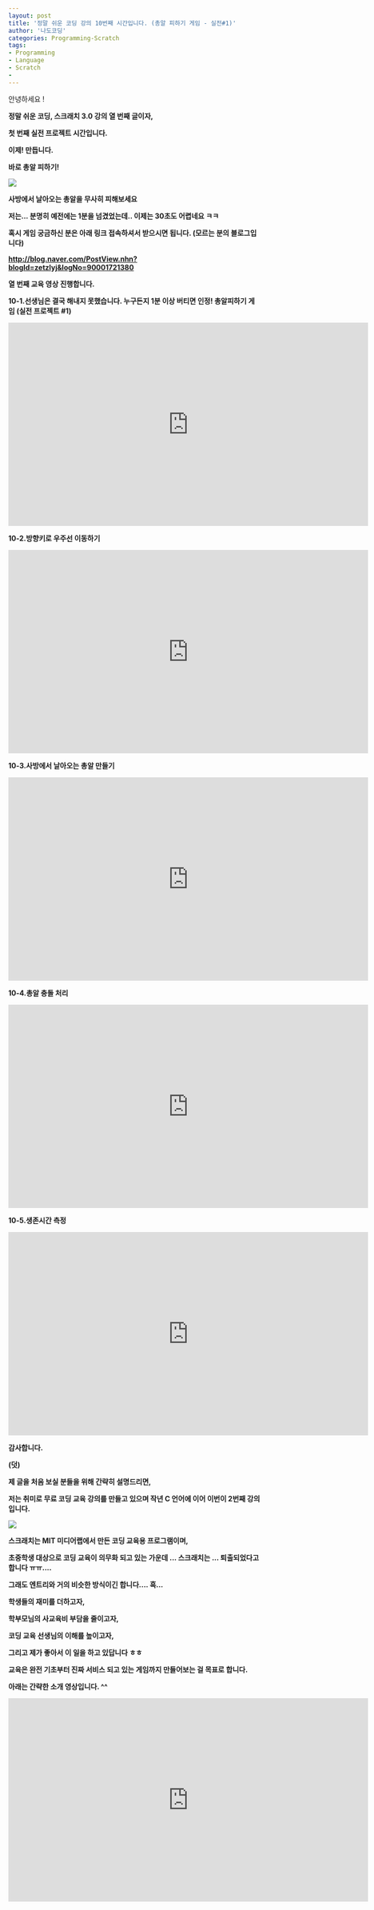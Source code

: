 ```yaml
---
layout: post
title: '정말 쉬운 코딩 강의 10번째 시간입니다. (총알 피하기 게임 - 실전#1)'
author: '나도코딩'
categories: Programming-Scratch
tags:
- Programming
- Language
- Scratch
-
---
```



<script> location.href='https://cafe.naver.com/develoid/856064' ; </script>

<p>안녕하세요 !</p><p><b></p><p>정말 쉬운 코딩, 스크래치 3.0 강의 열 번째 글이자,&nbsp;</p><p>첫 번째 실전 프로젝트 시간입니다.</p><p><b></p><p>이제! 만듭니다.</p><p><b></p><p>바로 총알 피하기!</p><p><img src="https://cafeptthumb-phinf.pstatic.net/MjAxOTAzMDVfMjgg/MDAxNTUxNzQwMzEwMDkz.jNgEaEe3-3vOySaJJAaMLvCy7gGjvVe4OMsRVZUMVRIg.bHNkF0s20TbGL53aObC9looah3M2tyMnNsXl6XDR5Wsg.GIF.nadocoding/NEW_GIF_1.gif?type=w740"><b></p><p>사방에서 날아오는 총알을 무사히 피해보세요</p><p><b></p><p>저는... 분명히 예전에는 1분을 넘겼었는데.. 이제는 30초도 어렵네요 ㅋㅋ</p><p><b></p><p>혹시 게임 궁금하신 분은 아래 링크 접속하셔서 받으시면 됩니다. (모르는 분의 블로그입니다)</p><p><span><a href="http://blog.naver.com/PostView.nhn?blogId=zetzlyj&amp;logNo=90001721380">http://blog.naver.com/PostView.nhn?blogId=zetzlyj&amp;logNo=90001721380</a></span></p><p><b></p><p><b></p><p>열 번째 교육 영상 진행합니다.</p><p><b></p><p>10-1.선생님은 결국 해내지 못했습니다. 누구든지 1분 이상 버티면 인정! 총알피하기 게임 (실전 프로젝트 #1)</p><p><iframe src="https://www.youtube.com/embed/iwIDc8DfpYw?wmode=opaque" width="720px" height="407px" frameborder="0" scrolling="no" allowfullscreen="allowfullscreen"></iframe><b></p><p><b></p><p>10-2.방향키로 우주선 이동하기</p><p><iframe src="https://www.youtube.com/embed/8Y9pUnLD-g0?wmode=opaque" width="720px" height="407px" frameborder="0" scrolling="no" allowfullscreen="allowfullscreen"></iframe></p><p><b></p><p>10-3.사방에서 날아오는 총알 만들기</p><p><iframe src="https://www.youtube.com/embed/OErX4NYoZkk?wmode=opaque" width="720px" height="407px" frameborder="0" scrolling="no" allowfullscreen="allowfullscreen"></iframe></p><p><b></p><p>10-4.총알 충돌 처리</p><p><iframe src="https://www.youtube.com/embed/oL_Lhn1qc18?wmode=opaque" width="720px" height="407px" frameborder="0" scrolling="no" allowfullscreen="allowfullscreen"></iframe></p><p><b></p><p>10-5.생존시간 측정</p><p><iframe src="https://www.youtube.com/embed/qqkNlzlt5Qo?wmode=opaque" width="720px" height="407px" frameborder="0" scrolling="no" allowfullscreen="allowfullscreen"></iframe></p><p><b></p><p>감사합니다.</p><p><b></p><p><b></p><p><b></p><p>(덧)</p><p><b></p><p>제 글을 처음 보실 분들을 위해 간략히 설명드리면,&nbsp;</p><p>저는 취미로 무료 코딩 교육 강의를 만들고 있으며 작년 C 언어에 이어 이번이 2번째 강의입니다.&nbsp;</p><p><b></p><p><img src="https://cafeptthumb-phinf.pstatic.net/MjAxOTAzMDVfMjcg/MDAxNTUxNzQwMjg5NDgy.UryKfyZGvN58FquHjD_huhIEx2zN-tgYmbqzy0IM0bEg.142mYIqnwbUoYVsEAq7LTinxWPEDp8g07Jrmtm5wN_og.PNG.nadocoding/1.%EC%9D%B8%ED%94%84%EB%9F%B0.png?type=w740"><b></p><p><b></p><p>스크래치는 MIT 미디어랩에서 만든 코딩 교육용 프로그램이며,</p><p>초중학생 대상으로 코딩 교육이 의무화 되고 있는 가운데 ... 스크래치는 ... 퇴출되었다고 합니다 ㅠㅠ....</p><p>그래도 엔트리와 거의 비슷한 방식이긴 합니다.... 흑...</p><p><b></p><p>학생들의 재미를 더하고자,&nbsp;</p><p>학부모님의 사교육비 부담을 줄이고자,&nbsp;</p><p>코딩 교육 선생님의 이해를 높이고자,</p><p>그리고 제가 좋아서 이 일을 하고 있답니다 ㅎㅎ</p><p><b></p><p>교육은 완전 기초부터 진짜 서비스 되고 있는 게임까지 만들어보는 걸 목표로 합니다.</p><p><b></p><p>아래는 간략한 소개 영상입니다. ^^</p><p></p><iframe src="https://www.youtube.com/embed/xN8O_mhR-7Y?wmode=opaque" width="720px" height="407px" frameborder="0" scrolling="no" allowfullscreen="allowfullscreen"></iframe>
